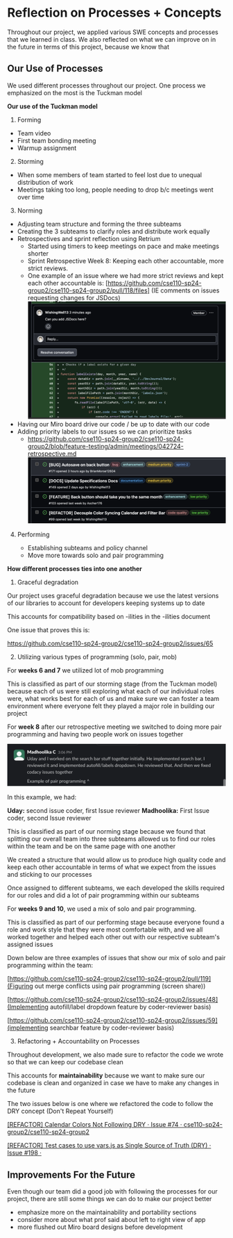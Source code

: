 # Reflection on Processes + Concepts

Throughout our project, we applied various SWE concepts and processes that we learned in class. We also reflected on what we can improve on in the future in terms of this project, because we know that

## Our Use of Processes

We used different processes throughout our project. One process we emphasized on the most is the Tuckman model

**Our use of the Tuckman model**

1. Forming

- Team video
- First team bonding meeting
- Warmup assignment

2. Storming

- When some members of team started to feel lost due to unequal distribution of work
- Meetings taking too long, people needing to drop b/c meetings went over time

3. Norming

- Adjusting team structure and forming the three subteams
- Creating the 3 subteams to clarify roles and distribute work equally
- Retrospectives and sprint reflection using Retrium
  - Started using timers to keep meetings on pace and make meetings shorter
  - Sprint Retrospective Week 8: Keeping each other accountable, more strict reviews.
  - One example of an issue where we had more strict reviews and kept each other accountable is: [https://github.com/cse110-sp24-group2/cse110-sp24-group2/pull/118/files] (IE comments on issues requesting changes for JSDocs)
    ![stricter reviews](/admin/requirements/stricter_reviews.png)
- Having our Miro board drive our code / be up to date with our code
- Adding priority labels to our issues so we can prioritize tasks
  - https://github.com/cse110-sp24-group2/cse110-sp24-group2/blob/feature-testing/admin/meetings/042724-retrospective.md
    ![priority issues](/admin/requirements/priority_issues.png)

4. Performing

   - Establishing subteams and policy channel
   - Move more towards solo and pair programming

**How different processes ties into one another**

1. Graceful degradation

Our project uses graceful degradation because we use the latest versions of our libraries to account for developers keeping systems up to date

This accounts for compatibility based on -ilities in the -ilities document

One issue that proves this is:

https://github.com/cse110-sp24-group2/cse110-sp24-group2/issues/65

2. Utilizing various types of programming (solo, pair, mob)

For **weeks 6 and 7** we utilized lot of mob programming

This is classified as part of our storming stage (from the Tuckman model) because each of us were still exploring what each of our individual roles were, what works best for each of us and make sure we can foster a team environment where everyone felt they played a major role in building our project

For **week 8** after our retrospective meeting we switched to doing more pair programming and having two people work on issues together

![pair programming example](/admin/requirements/example_pair_programming.png)

In this example, we had:

**Uday:** second issue coder, first Issue reviewer
**Madhoolika:** First Issue coder, second Issue reviewer

This is classified as part of our norming stage because we found that splitting our overall team into three subteams allowed us to find our roles within the team and be on the same page with one another

We created a structure that would allow us to produce high quality code and keep each other accountable in terms of what we expect from the issues and sticking to our processes

Once assigned to different subteams, we each developed the skills required for our roles and did a lot of pair programming within our subteams

For **weeks 9 and 10**, we used a mix of solo and pair programming.

This is classified as part of our performing stage because everyone found a role and work style that they were most comfortable with, and
we all worked together and helped each other out with our respective subteam's assigned issues

Down below are three examples of issues that show our mix of solo and pair programming within the team:

[https://github.com/cse110-sp24-group2/cse110-sp24-group2/pull/119](Figuring out merge conflicts using pair programming (screen share))

[https://github.com/cse110-sp24-group2/cse110-sp24-group2/issues/48](Implementing autofill/label dropdown feature by coder-reviewer basis)

[https://github.com/cse110-sp24-group2/cse110-sp24-group2/issues/59](implementing searchbar feature by coder-reviewer basis)

3. Refactoring + Accountability on Processes

Throughout development, we also made sure to refactor the code we wrote so that we can keep our codebase clean

This accounts for **maintainability** because we want to make sure our codebase is clean and organized in case we have to make any changes in the future

The two issues below is one where we refactored the code to follow the DRY concept (Don't Repeat Yourself)

[[REFACTOR] Calendar Colors Not Following DRY · Issue #74 · cse110-sp24-group2/cse110-sp24-group2](https://github.com/cse110-sp24-group2/cse110-sp24-group2/issues/74)

[[REFACTOR] Test cases to use vars.js as Single Source of Truth (DRY) · Issue #198 ·](https://github.com/cse110-sp24-group2/cse110-sp24-group2/pull/198)

## Improvements For the Future

Even though our team did a good job with following the processes for our project, there are still some things we can do to make our project better

- emphasize more on the maintainability and portability sections
- consider more about what prof said about left to right view of app
- more flushed out Miro board designs before development
